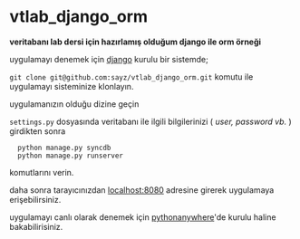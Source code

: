 vtlab_django_orm
================

**veritabanı lab dersi için hazırlamış olduğum django ile orm örneği**

uygulamayı denemek için [django](https://www.djangoproject.com/) kurulu bir sistemde;

`git clone git@github.com:sayz/vtlab_django_orm.git` komutu ile uygulamayı sisteminize klonlayın.

uygulamanızın olduğu dizine geçin

`settings.py` dosyasında veritabanı ile ilgili bilgilerinizi ( *user, password vb.* ) girdikten sonra


```
  python manage.py syncdb
  python manage.py runserver
```

komutlarını verin. 

daha sonra tarayıcınızdan [localhost:8080](http://localhost:8000/) adresine girerek uygulamaya erişebilirsiniz.

uygulamayı canlı olarak denemek için [pythonanywhere](http://sayz.pythonanywhere.com/)'de kurulu haline bakabilirisiniz.
